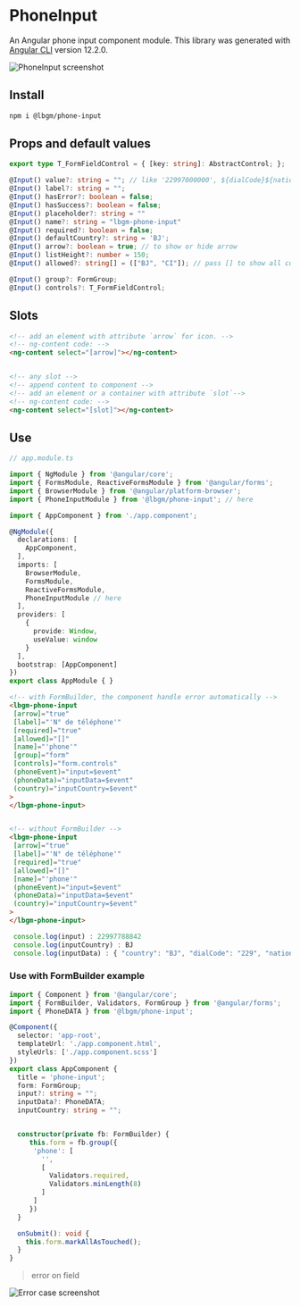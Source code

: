 # PhoneInput

An Angular phone input component module.
This library was generated with [Angular CLI](https://github.com/angular/angular-cli) version 12.2.0.

![PhoneInput screenshot](https://user-images.githubusercontent.com/92580505/195067115-6f5bcaed-daef-4493-b95e-70a81639a9c1.png)

## Install

```sh
npm i @lbgm/phone-input
```

## Props and default values

```ts
export type T_FormFieldControl = { [key: string]: AbstractControl; };

@Input() value?: string = ""; // like '22997000000', ${dialCode}${nationalNumber}
@Input() label?: string = "";
@Input() hasError?: boolean = false;
@Input() hasSuccess?: boolean = false;
@Input() placeholder?: string = ""
@Input() name?: string = "lbgm-phone-input"
@Input() required?: boolean = false;
@Input() defaultCountry?: string = 'BJ';
@Input() arrow?: boolean = true; // to show or hide arrow
@Input() listHeight?: number = 150;
@Input() allowed?: string[] = (["BJ", "CI"]); // pass [] to show all countries

@Input() group?: FormGroup;
@Input() controls?: T_FormFieldControl;
```

## Slots

```html
<!-- add an element with attribute `arrow` for icon. -->
<!-- ng-content code: -->
<ng-content select="[arrow]"></ng-content>


<!-- any slot -->
<!-- append content to component -->
<!-- add an element or a container with attribute `slot`-->
<!-- ng-content code: -->
<ng-content select="[slot]"></ng-content>
```

## Use

```ts
// app.module.ts

import { NgModule } from '@angular/core';
import { FormsModule, ReactiveFormsModule } from '@angular/forms';
import { BrowserModule } from '@angular/platform-browser';
import { PhoneInputModule } from '@lbgm/phone-input'; // here

import { AppComponent } from './app.component';

@NgModule({
  declarations: [
    AppComponent,
  ],
  imports: [
    BrowserModule,
    FormsModule,
    ReactiveFormsModule,
    PhoneInputModule // here
  ],
  providers: [
    {
      provide: Window,
      useValue: window
    }
  ],
  bootstrap: [AppComponent]
})
export class AppModule { }
```

```html
<!-- with FormBuilder, the component handle error automatically -->
<lbgm-phone-input
 [arrow]="true"
 [label]="'N° de téléphone'"
 [required]="true"
 [allowed]="[]"
 [name]="'phone'"
 [group]="form"
 [controls]="form.controls"
 (phoneEvent)="input=$event"
 (phoneData)="inputData=$event"
 (country)="inputCountry=$event"
>
</lbgm-phone-input>


<!-- without FormBuilder -->
<lbgm-phone-input
 [arrow]="true"
 [label]="'N° de téléphone'"
 [required]="true"
 [allowed]="[]"
 [name]="'phone'"
 (phoneEvent)="input=$event"
 (phoneData)="inputData=$event"
 (country)="inputCountry=$event"
>
</lbgm-phone-input>
```

```js
 console.log(input) : 22997788842
 console.log(inputCountry) : BJ
 console.log(inputData) : { "country": "BJ", "dialCode": "229", "nationalNumber": "97788842", "number": "+22997788842", "isValid": true }
```

### Use with FormBuilder example

```ts
import { Component } from '@angular/core';
import { FormBuilder, Validators, FormGroup } from '@angular/forms';
import { PhoneDATA } from '@lbgm/phone-input';

@Component({
  selector: 'app-root',
  templateUrl: './app.component.html',
  styleUrls: ['./app.component.scss']
})
export class AppComponent {
  title = 'phone-input';
  form: FormGroup;
  input?: string = "";
  inputData?: PhoneDATA;
  inputCountry: string = "";


  constructor(private fb: FormBuilder) {
     this.form = fb.group({
      'phone': [
        '',
        [
          Validators.required,
          Validators.minLength(8)
        ]
      ]
     })
  }

  onSubmit(): void {
    this.form.markAllAsTouched();
  }
}
```

> error on field

![Error case screenshot](https://user-images.githubusercontent.com/92580505/195069690-42eef768-ad1d-4b48-aef1-9708d65ecf07.png)

<!-- ## Code scaffolding

Run `ng generate component component-name --project phoneInput` to generate a new component. You can also use `ng generate directive|pipe|service|class|guard|interface|enum|module --project phoneInput`.
> Note: Don't forget to add `--project phoneInput` or else it will be added to the default project in your `angular.json` file.

## Build

Run `ng build phoneInput` to build the project. The build artifacts will be stored in the `dist/` directory.

## Publishing

After building your library with `ng build phoneInput`, go to the dist folder `cd dist/phone-input` and run `npm publish`.

## Running unit tests

Run `ng test phoneInput` to execute the unit tests via [Karma](https://karma-runner.github.io).

## Further help

To get more help on the Angular CLI use `ng help` or go check out the [Angular CLI Overview and Command Reference](https://angular.io/cli) page.
-->
